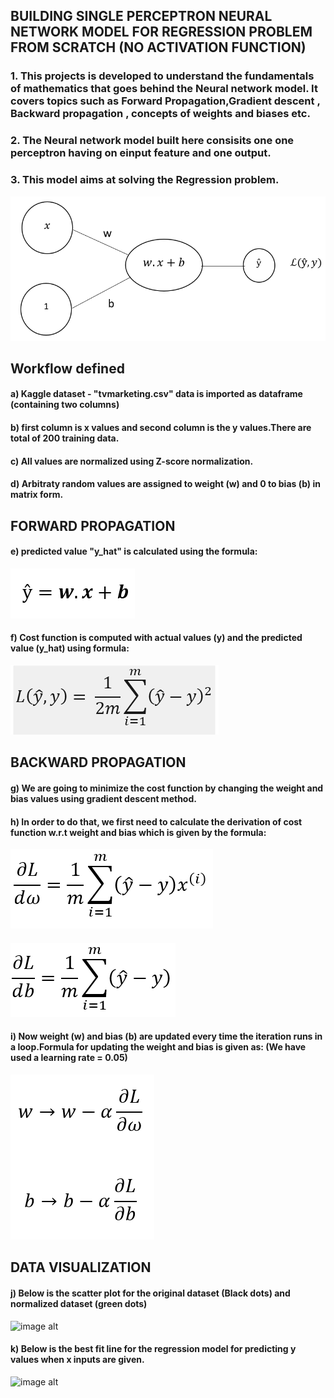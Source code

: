 ## BUILDING SINGLE PERCEPTRON NEURAL NETWORK MODEL FOR REGRESSION PROBLEM FROM SCRATCH (NO ACTIVATION FUNCTION)
### 1. This projects is developed to understand the fundamentals of mathematics that goes behind the Neural network model. It covers topics such as Forward Propagation,Gradient descent , Backward propagation , concepts of weights and biases etc.
### 2. The Neural network model built here consisits one one perceptron having on einput feature and one output.
### 3. This model aims at solving the Regression problem.
![image alt](https://github.com/Rahul24qwerty/Building-Neural-Network-with-Single-Perceptron-for-Regression-Model-from-Scratch/blob/1bd83dded3291df5f0ade66eb2e15052474f7a20/nn_model.PNG)
## Workflow defined
#### a) Kaggle dataset -  "tvmarketing.csv"  data is imported as dataframe (containing two columns)
#### b) first column is x values and second column is the y values.There are total of 200 training data.
#### c) All values are normalized using Z-score normalization.
#### d) Arbitraty random values are assigned to weight (w) and 0 to bias (b) in matrix form.
## FORWARD PROPAGATION
#### e) predicted value "y_hat" is calculated using the formula:
![image alt](https://github.com/Rahul24qwerty/Building-Neural-Network-with-Single-Perceptron-for-Regression-Model-from-Scratch/blob/49ee23e3adf6fe563b4e29564fd7ef4f87eb064e/for_1.PNG)
#### f) Cost function is computed with actual values (y) and the predicted value (y_hat) using formula:
![image alt](https://github.com/Rahul24qwerty/Building-Neural-Network-with-Single-Perceptron-for-Regression-Model-from-Scratch/blob/715f8b2931c14e8d056d240d3fdabd4701116d0d/loss.PNG)
## BACKWARD PROPAGATION
#### g) We are going to minimize the cost function by changing the weight and bias values using gradient descent method.
#### h) In order to do that, we first need to calculate the derivation of cost function w.r.t weight and bias which is given by the formula:
![image alt](https://github.com/Rahul24qwerty/Building-Neural-Network-with-Single-Perceptron-for-Regression-Model-from-Scratch/blob/715f8b2931c14e8d056d240d3fdabd4701116d0d/deri_w.PNG)
#### 
![image alt](https://github.com/Rahul24qwerty/Building-Neural-Network-with-Single-Perceptron-for-Regression-Model-from-Scratch/blob/715f8b2931c14e8d056d240d3fdabd4701116d0d/deri_b.PNG)
#### i) Now weight (w) and bias (b) are updated every time the iteration runs in a loop.Formula for updating the weight and bias is given as: (We have used a learning rate = 0.05)
![image alt](https://github.com/Rahul24qwerty/Building-Neural-Network-with-Single-Perceptron-for-Regression-Model-from-Scratch/blob/dbd864df8fc311d9f3a2762c4646b2f9eea5284f/up_para.PNG)

## DATA VISUALIZATION
#### j) Below is the scatter plot for the original dataset (Black dots) and normalized dataset (green dots)
![image alt]()
#### k) Below is the best fit line for the regression model for predicting y values when x inputs are given.
![image alt]()




